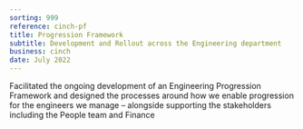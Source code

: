 ```yaml
---
sorting: 999
reference: cinch-pf
title: Progression Framework
subtitle: Development and Rollout across the Engineering department
business: cinch
date: July 2022
---
```

Facilitated the ongoing development of an Engineering Progression Framework and designed the processes around how we enable progression for the engineers we manage – alongside supporting the stakeholders including the People team and Finance